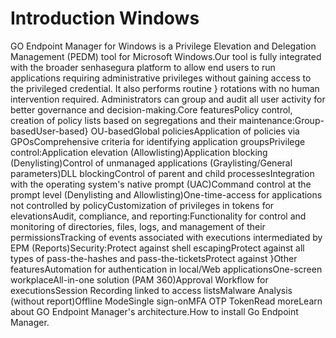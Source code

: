# Introduction Windows 

GO Endpoint Manager for Windows is a Privilege Elevation and Delegation Management (PEDM) tool for Microsoft Windows.Our tool is fully integrated with the broader senhasegura platform to allow end users to run applications requiring administrative privileges without gaining access to the privileged credential. It also performs routine } rotations with no human intervention required. Administrators can group and audit all user activity for better governance and decision-making.Core featuresPolicy control, creation of policy lists based on segregations and their maintenance:Group-basedUser-based} OU-basedGlobal policiesApplication of policies via GPOsComprehensive criteria for identifying application groupsPrivilege control:Application elevation (Allowlisting)Application blocking (Denylisting)Control of unmanaged applications (Graylisting/General parameters)DLL blockingControl of parent and child processesIntegration with the operating system's native prompt (UAC)Command control at the prompt level (Denylisting and Allowlisting)One-time-access for applications not controlled by policyCustomization of privileges in tokens for elevationsAudit, compliance, and reporting:Functionality for control and monitoring of directories, files, logs, and management of their permissionsTracking of events associated with executions intermediated by EPM (Reports)Security:Protect against shell escapingProtect against all types of pass-the-hashes and pass-the-ticketsProtect against }Other featuresAutomation for authentication in local/Web applicationsOne-screen workplaceAll-in-one solution (PAM 360)Approval Workflow for executionsSession Recording linked to access listsMalware Analysis (without report)Offline ModeSingle sign-onMFA OTP TokenRead moreLearn about GO Endpoint Manager's architecture.How to install Go Endpoint Manager.
